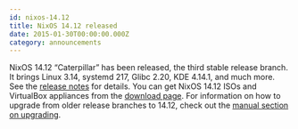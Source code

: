 ```yaml
---
id: nixos-14.12
title: NixOS 14.12 released 
date: 2015-01-30T00:00:00.000Z
category: announcements
---
```

NixOS 14.12 “Caterpillar” has been released, the third stable release branch. It brings Linux 3.14, systemd 217, Glibc 2.20, KDE 4.14.1, and much more. See the [release notes](/manual/nixos/stable/release-notes.html#sec-release-14.12) for details. You can get NixOS 14.12 ISOs and VirtualBox appliances from the [download page](/download.html). For information on how to upgrade from older release branches to 14.12, check out the [manual section on upgrading](/manual/nixos/stable/index.html#sec-upgrading).
